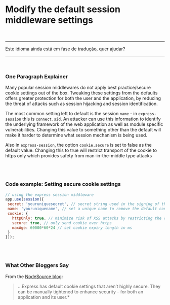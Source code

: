 # Modify the default session middleware settings

<br/>

---

Este idioma ainda está em fase de tradução, quer ajudar?

---

<br/>

### One Paragraph Explainer

Many popular session middlewares do not apply best practice/secure cookie settings out of the box. Tweaking these settings from the defaults offers greater protection for both the user and the application, by reducing the threat of attacks such as session hijacking and session identification.

The most common setting left to default is the session `name` - in `express-session` this is `connect.sid`. An attacker can use this information to identify the underlying framework of the web application as well as module specific vulnerabilities. Changing this value to something other than the default will make it harder to determine what session mechanism is being used.

Also in `express-session`, the option `cookie.secure` is set to false as the default value. Changing this to true will restrict transport of the cookie to https only which provides safety from man-in-the-middle type attacks

<br/><br/>


### Code example: Setting secure cookie settings

 ```javascript
// using the express session middleware
app.use(session({  
  secret: 'youruniquesecret', // secret string used in the signing of the session ID that is stored in the cookie
  name: 'youruniquename', // set a unique name to remove the default connect.sid
  cookie: {
    httpOnly: true, // minimize risk of XSS attacks by restricting the client from reading the cookie
    secure: true, // only send cookie over https
    maxAge: 60000*60*24 // set cookie expiry length in ms
  }
}));
```

<br/><br/>


### What Other Bloggers Say

From the [NodeSource blog](http://nodesource.com/blog/nine-security-tips-to-keep-express-from-getting-pwned/): 
> ...Express has default cookie settings that aren’t highly secure. They can be manually tightened to enhance security - for both an application and its user.*

<br/><br/>
